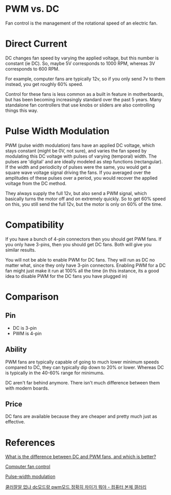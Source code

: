 # PWM vs. DC

Fan control is the management of the rotational speed of an electric fan.

# Direct Current

DC changes fan speed by varying the applied voltage, but this number is constant (ie DC). So, maybe 5V corresponds to 1000 RPM, whereas 3V corresponds to 600 RPM.

For example, computer fans are typically 12v, so if you only send 7v to them instead, you get roughly 60% speed.

Control for these fans is less common as a built in feature in motherboards, but has been becoming increasingly standard over the past 5 years. Many standalone fan controllers that use knobs or sliders are also controlling things this way.

# Pulse Width Modulation

PWM (pulse width modulation) fans have an applied DC voltage, which stays constant (might be 0V, not sure), and varies the fan speed by modulating this DC voltage with pulses of varying (temporal) width. The pulses are 'digital' and are ideally modeled as step functions (rectangular). If the width and periodicity of pulses were the same, you would get a square wave voltage signal driving the fans. If you averaged over the amplitudes of these pulses over a period, you would recover the applied voltage from the DC method.

They always supply the full 12v, but also send a PWM signal, which basically turns the motor off and on extremely quickly. So to get 60% speed on this, you still send the full 12v, but the motor is only on 60% of the time.

# Compatibility

If you have a bunch of 4-pin connectors then you should get PWM fans. If you only have 3-pins, then you should get DC fans. Both will give you similar results.

You will not be able to enable PWM for DC fans. They will run as DC no matter what, since they only have 3-pin connectors. Enabling PWM for a DC fan might just make it run at 100% all the time (in this instance, its a good idea to disable PWM for the DC fans you have plugged in)

# Comparison

## Pin

- DC is 3-pin
- PWM is 4-pin

## Ability

PWM fans are typically capable of going to much lower minimum speeds compared to DC, they can typically dip down to 20% or lower. Whereas DC is typically in the 40-60% range for minimums.

DC aren't far behind anymore. There isn't much difference between them with modern boards.

## Price

DC fans are available because they are cheaper and pretty much just as effective.

# References

[What is the difference between DC and PWM fans, and which is better?](https://www.reddit.com/r/buildapc/comments/a1i7tp/what_is_the_difference_between_dc_and_pwm_fans/)

[Computer fan control](https://en.wikipedia.org/wiki/Computer_fan_control)

[Pulse-width modulation](https://en.wikipedia.org/wiki/Pulse-width_modulation)

[쿨러잘알 없냐 dc모드랑 pwm모드 정확히 차이가 뭐야 - 컴퓨터 본체 갤러리](https://gall.dcinside.com/board/view/?id=pridepc_new3&no=7646458)